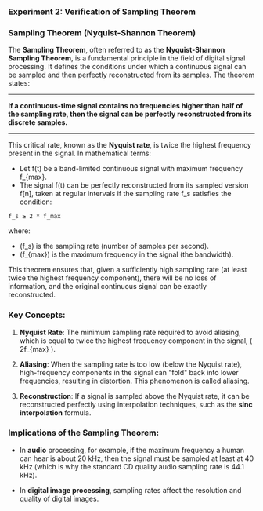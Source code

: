 ### Experiment 2: Verification of Sampling Theorem


### Sampling Theorem (Nyquist-Shannon Theorem)

The **Sampling Theorem**, often referred to as the **Nyquist-Shannon Sampling Theorem**, is a fundamental principle in the field of digital signal processing. It defines the conditions under which a continuous signal can be sampled and then perfectly reconstructed from its samples. The theorem states:

---

**If a continuous-time signal contains no frequencies higher than half of the sampling rate, then the signal can be perfectly reconstructed from its discrete samples.**

---

This critical rate, known as the **Nyquist rate**, is twice the highest frequency present in the signal. In mathematical terms:

- Let f(t) be a band-limited continuous signal with maximum frequency f_{max}.
- The signal f(t) can be perfectly reconstructed from its sampled version f[n], taken at regular intervals if the sampling rate f_s satisfies the condition:

`f_s ≥ 2 * f_max`


where:
- \(f_s\) is the sampling rate (number of samples per second).
- \(f_{max}\) is the maximum frequency in the signal (the bandwidth).

This theorem ensures that, given a sufficiently high sampling rate (at least twice the highest frequency component), there will be no loss of information, and the original continuous signal can be exactly reconstructed.

### Key Concepts:

1. **Nyquist Rate**: The minimum sampling rate required to avoid aliasing, which is equal to twice the highest frequency component in the signal, \( 2f_{max} \).

2. **Aliasing**: When the sampling rate is too low (below the Nyquist rate), high-frequency components in the signal can "fold" back into lower frequencies, resulting in distortion. This phenomenon is called aliasing.

3. **Reconstruction**: If a signal is sampled above the Nyquist rate, it can be reconstructed perfectly using interpolation techniques, such as the **sinc interpolation** formula.

### Implications of the Sampling Theorem:

- In **audio** processing, for example, if the maximum frequency a human can hear is about 20 kHz, then the signal must be sampled at least at 40 kHz (which is why the standard CD quality audio sampling rate is 44.1 kHz).
  
- In **digital image processing**, sampling rates affect the resolution and quality of digital images.
